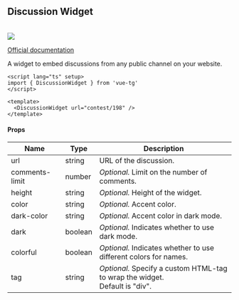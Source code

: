 ## Discussion Widget 

<br />
<img src="https://core.telegram.org/img/Widget_Comments.svg?1" />

[Official documentation](https://core.telegram.org/widgets/discussion)

A widget to embed discussions from any public channel on your website.

```vue
<script lang="ts" setup>
import { DiscussionWidget } from 'vue-tg'
</script>

<template>
  <DiscussionWidget url="contest/198" />
</template>
```

#### Props

| Name           | Type    | Description                                                                       |
| -------------- | ------- | --------------------------------------------------------------------------------- |
| url            | string  | URL of the discussion.                                                            |
| comments-limit | number  | _Optional._ Limit on the number of comments.                                      |
| height         | string  | _Optional._ Height of the widget.                                                 |
| color          | string  | _Optional._ Accent color.                                                         |
| dark-color     | string  | _Optional._ Accent color in dark mode.                                            |
| dark           | boolean | _Optional._ Indicates whether to use dark mode.                                   |
| colorful       | boolean | _Optional._ Indicates whether to use different colors for names.                  |
| tag            | string  | _Optional._ Specify a custom HTML-tag to wrap the widget. <br/> Default is "div". |
